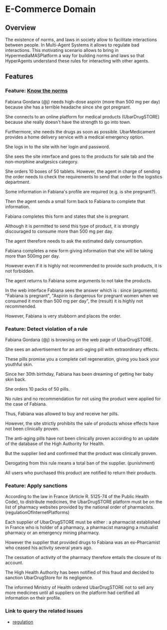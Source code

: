 # E-Commerce Domain

## Overview
The existence of norms, and laws in society allow to facilitate interactions between people. In Multi-Agent Systems it allows to regulate bad interactions. This motivating scenario allows to bring in HypermediaMASPlatform a way for building norms and laws so that HyperAgents understand these rules for interacting with other agents.

## Features

### Feature: [Know the norms](./../tests/know-the-norms/feature.md)

Fabiana Gordana (@j) needs high-dose aspirin (more than 500 mg per day) because she has a terrible headache since she got pregnant.

She connects to an online platform for medical products (UbarDrugSTORE) because she really doesn't have the strength to go into town.

Furthermore, she needs the drugs as soon as possible. UbarMedicament provides a home delivery service with a medical emergency option.

She logs in to the site with her login and password. 

She sees the site interface and goes to the products for sale tab and the non-morphine analgesics category.

She orders 10 boxes of 50 tablets. However, the agent in charge of sending the order needs to check the requirements to send that order to the logistics department.

Some information in Fabiana's profile are required (e.g. is she pregnant?).

Then the agent sends a small form back to Fabiana to complete that information.

Fabiana completes this form and states that she is pregnant.

Although it is permitted to send this type of product, it is strongly discouraged to consume more than 500 mg per day.

The agent therefore needs to ask the estimated daily consumption.

Fabiana completes a new form giving information that she will be taking more than 500mg per day.

However even if it is highly not recommended to provide such products, it is not forbidden.

The agent returns to Fabiana some arguments to not take the products.

In the web interface Fabiana sees the answer which is :
since (arguments) "Fabiana is pregnant", "Aspirin is dangerous for pregnant women when we consumed it more than 500 mg per day", the (result) it is highly not recommended.

However, Fabiana is very stubborn and places the order.

### Feature: Detect violation of a rule

Fabiana Gordana (@j) is browsing on the web page of UbarDrugSTORE.

She sees an advertisement for an anti-aging pill with extraordinary effects.

These pills promise you a complete cell regeneration, giving you back your youthful skin.

Since her 30th birthday, Fabiana has been dreaming of getting her baby skin back.

She orders 10 packs of 50 pills.

No rules and no recommendation for not using the product were applied for the case of Fabiana.

Thus, Fabiana was allowed to buy and receive her pills.

However, the site strictly prohibits the sale of products whose effects have not been clinically proven.

The anti-aging pills have not been clinically proven according to an update of the database of the High Authority for Health.

But the supplier lied and confirmed that the product was clinically proven.

Derogating from this rule means a total ban of the supplier. (punishment)

All users who purchased this product are notified to return their products.

### Feature: Apply sanctions

According to the law in France (Article R. 5125-74 of the Public Health Code), to distribute medicines, the UbarDrugSTORE platform must be on the list of pharmacy websites provided by the national order of pharmacists. (regulationOfInternetPlatforms)

Each supplier of UbarDrugSTORE must be either : a pharmacist established in France who is holder of a pharmacy, a pharmacist managing a mutualist pharmacy or an emergency mining pharmacy.

However the supplier that provided drugs to Fabiana was an ex-Pharcamist who ceased his activity several years ago.

The cessation of activity of the pharmacy therefore entails the closure of its account.

The High Health Authority has been notified of this fraud and decided to sanction UbarDrugStore for its negligence.

The informed Ministry of Health ordered UbarDrugSTORE not to sell any more medicines until all suppliers on the platform had certified all information on their profile.

### Link to query the related issues
* [regulation](https://github.com/HyperAgents/ns.hyperagents.org/issues?q=regulation)